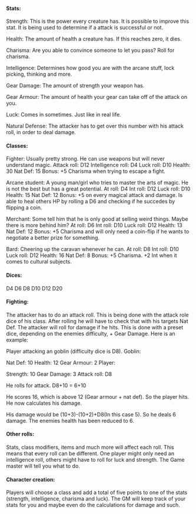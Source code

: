 #### Stats:
Strength: This is the power every creature has. It is possible to improve this stat. It is being used to determine if a attack is successful or not.

Health: The amount of health a creature has. If this reaches zero, it dies.

Charisma: Are you able to convince someone to let you pass? Roll for charisma.

Intelligence: Determines how good you are with the arcane stuff, lock picking, thinking and more.

Gear Damage: The amount of strength your weapon has.

Gear Armour: The amount of health your gear can take off of the attack on you.

Luck: Comes in sometimes. Just like in real life.

Natural Defense: The attacker has to get over this number with his attack roll, in order to deal damage.

#### Classes:
Fighter: Usually pretty strong. He can use weapons but will never understand magic.
Attack roll: D12
Intelligence roll: D4
Luck roll: D10
Health: 30
Nat Def: 15
Bonus: +5 Charisma when trying to escape a fight.

Arcane student: A young man/girl who tries to master the arts of magic. He is not the best but has a great potential.
At roll: D4
Int roll: D12
Luck roll: D10
Health: 15
Nat Def: 12
Bonus: +5 on every magical attack and damage. Is able to heal others HP by rolling a D6 and checking if he succedes by flipping a coin.

Merchant: Some tell him that he is only good at selling weird things. Maybe there is more behind him?
At roll: D6
Int roll: D10
Luck roll: D12
Health: 13
Nat Def: 12
Bonus: +5 Charisma and will only need a coin-flip if he wants to negotiate a better prize for something.

Bard: Cheering up the caravan whenever he can.
At roll: D8
Int roll: D10
Luck roll: D12
Health: 16
Nat Def: 8
Bonus: +5 Charisma. +2 Int when it comes to cultural subjects.

#### Dices:
D4
D6
D8
D10
D12
D20

#### Fighting:
The attacker has to do an attack roll. This is being done with the attack role dice of his class. After rolling he will have to check that with his targets Nat Def. The attacker will roll for damage if he hits. This is done with a preset dice, depending on the enemies difficulty, + Gear Damage. Here is an example:

Player attacking an goblin (difficulty dice is D8).
Goblin:

Nat Def: 10
Health: 12
Gear Armour: 2
Player:

Strength: 10
Gear Damage: 3
Attack roll: D8

He rolls for attack. D8+10 = 6+10

He scores 16, which is above 12 (Gear armour + nat def). So the player hits. He now calculates his damage.

His damage would be (10+3)-(10+2)+D8(In this case 5). So he deals 6 damage. The enemies health has been reduced to 6.

#### Other rolls:
Stats, class modifiers, items and much more will affect each roll. This means that every roll can be different. One player might only need an intelligence roll, others might have to roll for luck and strength. The Game master will tell you what to do.

#### Character creation:

Players will choose a class and add a total of five points to one of the stats (strength, intelligence, charisma and luck). The GM will keep track of your stats for you and maybe even do the calculations for damage and such.
